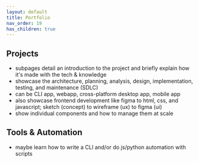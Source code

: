 ```yaml
---
layout: default
title: Portfolio
nav_order: 19
has_children: true
---
```

## Projects
- subpages detail an introduction to the project and briefly explain how it's made with the tech & knowledge
- showcase the architecture, planning, analysis, design, implementation, testing, and maintenance (SDLC)
- can be CLI app, webapp, cross-platform desktop app, mobile app
- also showcase frontend development like figma to html, css, and javascript; sketch (concept) to wireframe (ux) to figma (ui)
- show individual components and how to manage them at scale

## Tools & Automation
- maybe learn how to write a CLI and/or do js/python automation with scripts